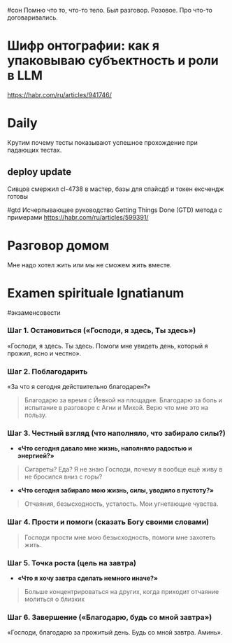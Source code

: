#сон 
Помню что то, что-то тело. Был разговор. Розовое. Про что-то договаривались.


# Шифр онтографии: как я упаковываю субъектность и роли в LLM
https://habr.com/ru/articles/941746/

# Daily
Крутим почему тесты показывают успешное прохождение при падающих тестах.
## deploy update
Сивцов смержил cl-4738 в мастер,  базы для спайсдб и токен ексчендж готовы

#gtd
Исчерпывающее руководство Getting Things Done (GTD) метода с примерами
https://habr.com/ru/articles/599391/

# Разговор домом 
Мне надо хотел жить или мы не сможем жить вместе.

# Examen spirituale Ignatianum
 #экзаменсовести 
### Шаг 1. Остановиться («Господи, я здесь, Ты здесь»)
 «Господи, я здесь. Ты здесь. Помоги мне увидеть день, который я прожил, ясно и честно».
### Шаг 2. Поблагодарить
«За что я сегодня действительно благодарен?»  
>Благодарю за время с Йевкой на площадке. Благодарю за боль и испытание в разговоре с Агни и Михой. Верю что мне это на пользу.
### Шаг 3. Честный взгляд (что наполняло, что забирало силы?)
- **«Что сегодня давало мне жизнь, наполняло радостью и энергией?»**
>Сигареты? Еда? Я не знаю Господи, почему я вообще ещё живу в не бросился вниз с горы?
- **«Что сегодня забирало мою жизнь, силы, уводило в пустоту?»**  
>Отчаяния, безысходность, усталость. Мои угнетающие чувства.
### Шаг 4. Прости и помоги (сказать Богу своими словами)
>Господи прости мне мою безысходность, помоги мне захотеть жить.
### Шаг 5. Точка роста (цель на завтра)
- **«Что я хочу завтра сделать немного иначе?»**  
>Больше концентрироваться на других, когда приходит отчаяние молиться о близких 
### Шаг 6. Завершение («Благодарю, будь со мной завтра»)
«Господи, благодарю за прожитый день. Будь со мной завтра. Аминь».
